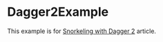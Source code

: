 # Dagger2Example

This example is for [Snorkeling with Dagger 2](http://konmik.github.io/snorkeling-with-dagger-2.html) article.
